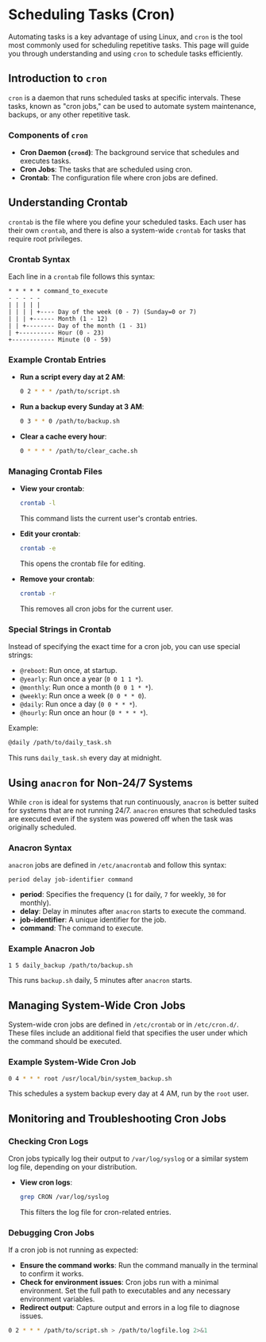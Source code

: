 # Scheduling Tasks (Cron)

Automating tasks is a key advantage of using Linux, and `cron` is the tool most commonly used for scheduling repetitive tasks. This page will guide you through understanding and using `cron` to schedule tasks efficiently.

## Introduction to `cron`

`cron` is a daemon that runs scheduled tasks at specific intervals. These tasks, known as "cron jobs," can be used to automate system maintenance, backups, or any other repetitive task.

### Components of `cron`

- **Cron Daemon (`crond`)**: The background service that schedules and executes tasks.
- **Cron Jobs**: The tasks that are scheduled using cron.
- **Crontab**: The configuration file where cron jobs are defined.

## Understanding Crontab

`crontab` is the file where you define your scheduled tasks. Each user has their own `crontab`, and there is also a system-wide `crontab` for tasks that require root privileges.

### Crontab Syntax

Each line in a `crontab` file follows this syntax:

```
* * * * * command_to_execute
- - - - -
| | | | |
| | | | +---- Day of the week (0 - 7) (Sunday=0 or 7)
| | | +------ Month (1 - 12)
| | +-------- Day of the month (1 - 31)
| +---------- Hour (0 - 23)
+------------ Minute (0 - 59)
```

### Example Crontab Entries

- **Run a script every day at 2 AM**:

    ```bash
    0 2 * * * /path/to/script.sh
    ```

- **Run a backup every Sunday at 3 AM**:

    ```bash
    0 3 * * 0 /path/to/backup.sh
    ```

- **Clear a cache every hour**:

    ```bash
    0 * * * * /path/to/clear_cache.sh
    ```

### Managing Crontab Files

- **View your crontab**:
    ```bash
    crontab -l
    ```

    This command lists the current user's crontab entries.

- **Edit your crontab**:

    ```bash
    crontab -e
    ```

    This opens the crontab file for editing.

- **Remove your crontab**:

    ```bash
    crontab -r
    ```

    This removes all cron jobs for the current user.

### Special Strings in Crontab

Instead of specifying the exact time for a cron job, you can use special strings:

- `@reboot`: Run once, at startup.
- `@yearly`: Run once a year (`0 0 1 1 *`).
- `@monthly`: Run once a month (`0 0 1 * *`).
- `@weekly`: Run once a week (`0 0 * * 0`).
- `@daily`: Run once a day (`0 0 * * *`).
- `@hourly`: Run once an hour (`0 * * * *`).

Example:

```bash
@daily /path/to/daily_task.sh
```

This runs `daily_task.sh` every day at midnight.

## Using `anacron` for Non-24/7 Systems

While `cron` is ideal for systems that run continuously, `anacron` is better suited for systems that are not running 24/7. `anacron` ensures that scheduled tasks are executed even if the system was powered off when the task was originally scheduled.

### Anacron Syntax

`anacron` jobs are defined in `/etc/anacrontab` and follow this syntax:

```
period delay job-identifier command
```

- **period**: Specifies the frequency (`1` for daily, `7` for weekly, `30` for monthly).
- **delay**: Delay in minutes after `anacron` starts to execute the command.
- **job-identifier**: A unique identifier for the job.
- **command**: The command to execute.

### Example Anacron Job

```bash
1 5 daily_backup /path/to/backup.sh
```

This runs `backup.sh` daily, 5 minutes after `anacron` starts.

## Managing System-Wide Cron Jobs

System-wide cron jobs are defined in `/etc/crontab` or in `/etc/cron.d/`. These files include an additional field that specifies the user under which the command should be executed.

### Example System-Wide Cron Job

```bash
0 4 * * * root /usr/local/bin/system_backup.sh
```

This schedules a system backup every day at 4 AM, run by the `root` user.

## Monitoring and Troubleshooting Cron Jobs

### Checking Cron Logs

Cron jobs typically log their output to `/var/log/syslog` or a similar system log file, depending on your distribution.

- **View cron logs**:

    ```bash
    grep CRON /var/log/syslog
    ```

    This filters the log file for cron-related entries.

### Debugging Cron Jobs

If a cron job is not running as expected:

- **Ensure the command works**: Run the command manually in the terminal to confirm it works.
- **Check for environment issues**: Cron jobs run with a minimal environment. Set the full path to executables and any necessary environment variables.
- **Redirect output**: Capture output and errors in a log file to diagnose issues.

```bash
0 2 * * * /path/to/script.sh > /path/to/logfile.log 2>&1
```
